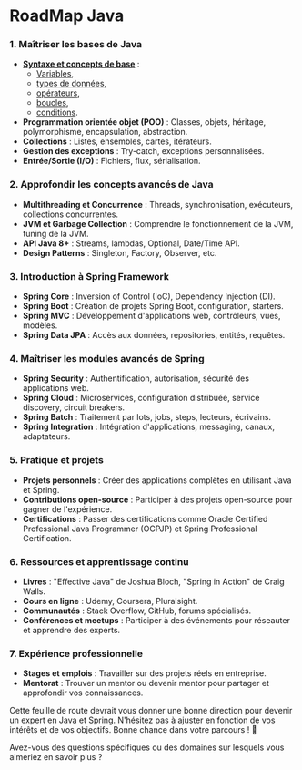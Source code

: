 # RoadMap Java

### 1. **Maîtriser les bases de Java**
- [**Syntaxe et concepts de base**](./01Basis/SyntaxeEtConceptsDeBase.md) : 
    - [Variables](./01Basis/SyntaxeEtConceptsDeBase.md#Variables), 
    - [types de données](./01Basis/SyntaxeEtConceptsDeBase.md#types-de-données), 
    - [opérateurs](./01Basis/SyntaxeEtConceptsDeBase.md#opérateurs-), 
    - [boucles](./01Basis/SyntaxeEtConceptsDeBase.md#boucles), 
    - [conditions](./01Basis/SyntaxeEtConceptsDeBase.md#conditions).
- **Programmation orientée objet (POO)** : Classes, objets, héritage, polymorphisme, encapsulation, abstraction.
- **Collections** : Listes, ensembles, cartes, itérateurs.
- **Gestion des exceptions** : Try-catch, exceptions personnalisées.
- **Entrée/Sortie (I/O)** : Fichiers, flux, sérialisation.

### 2. **Approfondir les concepts avancés de Java**
- **Multithreading et Concurrence** : Threads, synchronisation, exécuteurs, collections concurrentes.
- **JVM et Garbage Collection** : Comprendre le fonctionnement de la JVM, tuning de la JVM.
- **API Java 8+** : Streams, lambdas, Optional, Date/Time API.
- **Design Patterns** : Singleton, Factory, Observer, etc.

### 3. **Introduction à Spring Framework**
- **Spring Core** : Inversion of Control (IoC), Dependency Injection (DI).
- **Spring Boot** : Création de projets Spring Boot, configuration, starters.
- **Spring MVC** : Développement d'applications web, contrôleurs, vues, modèles.
- **Spring Data JPA** : Accès aux données, repositories, entités, requêtes.

### 4. **Maîtriser les modules avancés de Spring**
- **Spring Security** : Authentification, autorisation, sécurité des applications web.
- **Spring Cloud** : Microservices, configuration distribuée, service discovery, circuit breakers.
- **Spring Batch** : Traitement par lots, jobs, steps, lecteurs, écrivains.
- **Spring Integration** : Intégration d'applications, messaging, canaux, adaptateurs.

### 5. **Pratique et projets**
- **Projets personnels** : Créer des applications complètes en utilisant Java et Spring.
- **Contributions open-source** : Participer à des projets open-source pour gagner de l'expérience.
- **Certifications** : Passer des certifications comme Oracle Certified Professional Java Programmer (OCPJP) et Spring Professional Certification.

### 6. **Ressources et apprentissage continu**
- **Livres** : "Effective Java" de Joshua Bloch, "Spring in Action" de Craig Walls.
- **Cours en ligne** : Udemy, Coursera, Pluralsight.
- **Communautés** : Stack Overflow, GitHub, forums spécialisés.
- **Conférences et meetups** : Participer à des événements pour réseauter et apprendre des experts.

### 7. **Expérience professionnelle**
- **Stages et emplois** : Travailler sur des projets réels en entreprise.
- **Mentorat** : Trouver un mentor ou devenir mentor pour partager et approfondir vos connaissances.

Cette feuille de route devrait vous donner une bonne direction pour devenir un expert en Java et Spring. N'hésitez pas à ajuster en fonction de vos intérêts et de vos objectifs. Bonne chance dans votre parcours ! 🚀

Avez-vous des questions spécifiques ou des domaines sur lesquels vous aimeriez en savoir plus ?